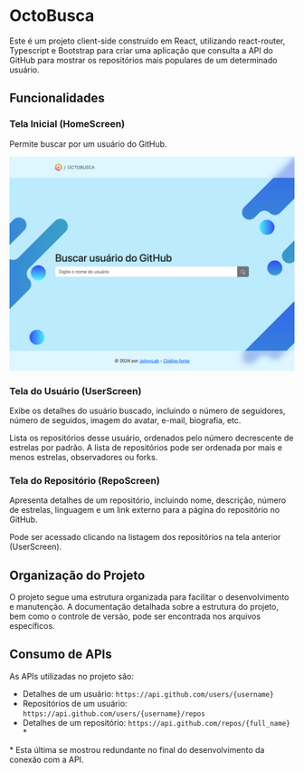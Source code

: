 # OctoBusca

Este é um projeto client-side construído em React, utilizando react-router, Typescript e Bootstrap para criar uma aplicação que consulta a API do GitHub para mostrar os repositórios mais populares de um determinado usuário.

## Funcionalidades

### Tela Inicial (HomeScreen)

Permite buscar por um usuário do GitHub.

![Página inicial no primeiro acesso: somente cabeçalho, título, campo de busca e rodapé.](./screenshots/octobusca_home_.png)

### Tela do Usuário (UserScreen)

Exibe os detalhes do usuário buscado, incluindo o número de seguidores, número de seguidos, imagem do avatar, e-mail, biografia, etc.

Lista os repositórios desse usuário, ordenados pelo número decrescente de estrelas por padrão. A lista de repositórios pode ser ordenada por mais e menos estrelas, observadores ou forks.

### Tela do Repositório (RepoScreen)

Apresenta detalhes de um repositório, incluindo nome, descrição, número de estrelas, linguagem e um link externo para a página do repositório no GitHub.

Pode ser acessado clicando na listagem dos repositórios na tela anterior (UserScreen).

## Organização do Projeto

O projeto segue uma estrutura organizada para facilitar o desenvolvimento e manutenção. A documentação detalhada sobre a estrutura do projeto, bem como o controle de versão, pode ser encontrada nos arquivos específicos.

## Consumo de APIs

As APIs utilizadas no projeto são:

- Detalhes de um usuário: `https://api.github.com/users/{username}`
- Repositórios de um usuário: `https://api.github.com/users/{username}/repos`
- Detalhes de um repositório: `https://api.github.com/repos/{full_name}` *

\* Esta última se mostrou redundante no final do desenvolvimento da conexão com a API.
